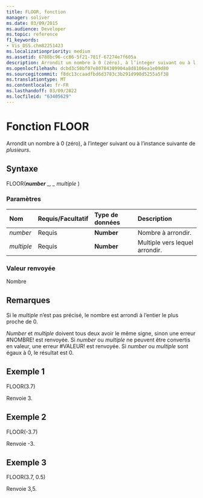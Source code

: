 ```yaml
---
title: FLOOR, fonction
manager: soliver
ms.date: 03/09/2015
ms.audience: Developer
ms.topic: reference
f1_keywords:
- Vis_DSS.chm82251423
ms.localizationpriority: medium
ms.assetid: 6788bc96-cc86-5f21-781f-67274e7f605a
description: Arrondit un nombre à 0 (zéro), à l’integer suivant ou à l’instance suivante de plusieurs.
ms.openlocfilehash: dcbd3c50bf07e80784309904a8d8106ea1e09d80
ms.sourcegitcommit: f8dc13ccaadfbd6d3783c3b291d998d5255a5f38
ms.translationtype: MT
ms.contentlocale: fr-FR
ms.lasthandoff: 03/09/2022
ms.locfileid: "63405629"
---
```

# <a name="floor-function"></a>Fonction FLOOR

Arrondit un nombre à 0 (zéro), à l’integer suivant ou à l’instance suivante de _plusieurs_.
  
## <a name="syntax"></a>Syntaxe

FLOOR(***number** _, _ *_multiple_** )
  
### <a name="parameters"></a>Paramètres

|**Nom**|**Requis/Facultatif**|**Type de données**|**Description**|
|:-----|:-----|:-----|:-----|
| _number_ <br/> |Requis  <br/> |**Number** <br/> |Nombre à arrondir. |
| _multiple_ <br/> |Requis  <br/> |**Number** <br/> |Multiple vers lequel arrondir. |

### <a name="return-value"></a>Valeur renvoyée

Nombre
  
## <a name="remarks"></a>Remarques

Si le _multiple_ n’est pas précisé, le nombre est arrondi à l’entier le plus proche de 0.
  
 _Number_ et _multiple_ doivent tous deux avoir le même signe, sinon une erreur #NOMBRE! est renvoyée. Si _number_ ou _multiple_ ne peuvent être convertis en valeur, une erreur #VALEUR! est renvoyée. Si _number_ ou _multiple_ sont égaux à 0, le résultat est 0.
  
## <a name="example-1"></a>Exemple 1

FLOOR(3.7)
  
Renvoie 3.
  
## <a name="example-2"></a>Exemple 2

FLOOR(-3.7)
  
Renvoie -3.
  
## <a name="example-3"></a>Exemple 3

FLOOR(3.7, 0.5)
  
Renvoie 3,5.
  